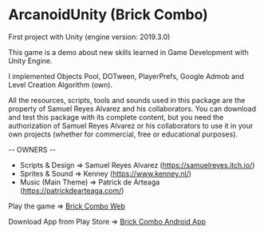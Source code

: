 # ArcanoidUnity (Brick Combo)
First project with Unity (engine version: 2019.3.0)

This game is a demo about new skills learned in Game Development with Unity Engine.

I implemented Objects Pool, DOTween, PlayerPrefs, Google Admob and Level Creation Algorithm (own).

All the resources, scripts, tools and sounds used in this package are the property of Samuel Reyes Alvarez and his collaborators. You can download and test this package with its complete content, but you need the authorization of Samuel Reyes Alvarez or his collaborators to use it in your own projects (whether for commercial, free or educational purposes).

-- OWNERS --

- Scripts & Design   => Samuel Reyes Alvarez (https://samuelreyes.itch.io/)
- Sprites & Sound    => Kenney (https://www.kenney.nl/)
- Music (Main Theme) => Patrick de Arteaga (https://patrickdearteaga.com/)


Play the game => [Brick Combo Web](https://samuelreyesalvarez.github.io/ArcanoidUnity)

Download App from Play Store => [Brick Combo Android App](https://play.google.com/store/apps/details?id=com.SamuelReyes.BrickCombo)
